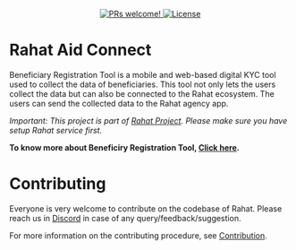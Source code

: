<p align="center">

  <a href="https://github.com/esatya/rahat-aid-connect/blob/master/CONTRIBUTING.md">
    <img src="https://img.shields.io/badge/PRs-welcome-brightgreen.svg" alt="PRs welcome!" />
  </a>
  <a href="https://github.com/esatya/rahat-aid-connect/blob/main/LICENSE">
    <img src="https://img.shields.io/badge/License-AGPL_v3-blue.svg" alt="License" />
  </a>
</p>

# Rahat Aid Connect 
Beneficiary Registration Tool is a mobile and web-based digital KYC tool used to collect the data of beneficiaries. This tool not only lets the users collect the data but can also be connected to the Rahat ecosystem. The users can send the collected data to the Rahat agency app. 

_Important: This project is part of [Rahat Project](https://github.com/esatya/rahat). Please make sure you have setup Rahat service first._

**To know more about Beneficiry Registration Tool, [Click here](https://docs.rahat.io/docs/next/rahat-beneficiary-registration-tool).**
# Contributing
Everyone is very welcome to contribute on the codebase of Rahat. Please reach us in [Discord](https://discord.gg/AV5j2T94VR) in case of any query/feedback/suggestion.

For more information on the contributing procedure, see [Contribution](https://docs.rahat.io/docs/next/Contribution-Guidelines).

